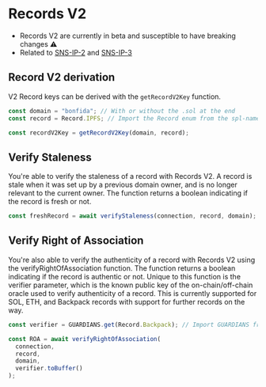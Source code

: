 # Records V2

- Records V2 are currently in beta and susceptible to have breaking changes ⚠️
- Related to [SNS-IP-2](https://github.com/Bonfida/sns-ip/blob/master/proposals/sns-ip-2.md) and [SNS-IP-3](https://github.com/Bonfida/sns-ip/blob/master/proposals/sns-ip-3.md)

## Record V2 derivation

V2 Record keys can be derived with the `getRecordV2Key` function.

```js
const domain = "bonfida"; // With or without the .sol at the end
const record = Record.IPFS; // Import the Record enum from the spl-name-service library

const recordV2Key = getRecordV2Key(domain, record);
```

## Verify Staleness

You're able to verify the staleness of a record with Records V2. A record is stale when it was set up by a previous domain owner, and is no longer relevant to the current owner. The function returns a boolean indicating if the record is fresh or not.

```js
const freshRecord = await verifyStaleness(connection, record, domain);
```

## Verify Right of Association

You're also able to verify the authenticity of a record with Records V2 using the verifyRightOfAssociation function. The function returns a boolean indicating if the record is authentic or not. Unique to this function is the verifier parameter, which is the known public key of the on-chain/off-chain oracle used to verify authenticity of a record. This is currently supported for SOL, ETH, and Backpack records with support for further records on the way.

```js
const verifier = GUARDIANS.get(Record.Backpack); // Import GUARDIANS from the spl-name-service library

const ROA = await verifyRightOfAssociation(
  connection,
  record,
  domain,
  verifier.toBuffer()
);
```
